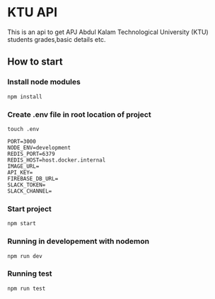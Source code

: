 # KTU API

This is an api to get APJ Abdul Kalam Technological University (KTU) students grades,basic details etc.

## How to start
### Install node modules
`npm install`
### Create .env file in root location of project
`touch .env`
```
PORT=3000
NODE_ENV=development
REDIS_PORT=6379
REDIS_HOST=host.docker.internal
IMAGE_URL=
API_KEY=
FIREBASE_DB_URL=
SLACK_TOKEN=
SLACK_CHANNEL=
```
### Start project
`npm start`

### Running in developement with nodemon
`npm run dev`

### Running test
`npm run test`
